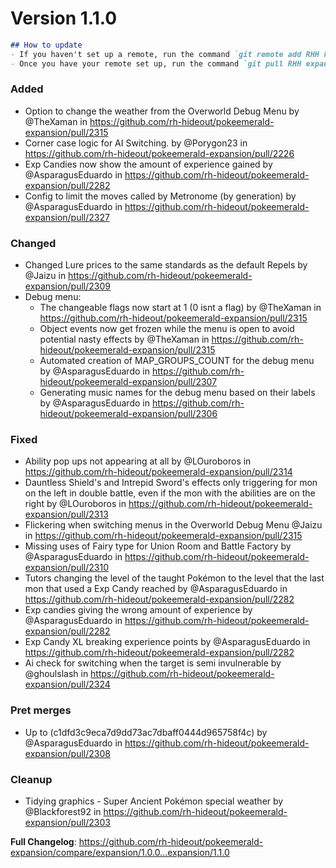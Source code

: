 # Version 1.1.0

```md
## How to update
- If you haven't set up a remote, run the command `git remote add RHH https://github.com/rh-hideout/pokeemerald-expansion`.
- Once you have your remote set up, run the command `git pull RHH expansion/1.1.0`.
```

### Added
* Option to change the weather from the Overworld Debug Menu by @TheXaman in https://github.com/rh-hideout/pokeemerald-expansion/pull/2315
* Corner case logic for AI Switching. by @Porygon23 in https://github.com/rh-hideout/pokeemerald-expansion/pull/2226
* Exp Candies now show the amount of experience gained by @AsparagusEduardo in https://github.com/rh-hideout/pokeemerald-expansion/pull/2282
* Config to limit the moves called by Metronome (by generation) by @AsparagusEduardo in https://github.com/rh-hideout/pokeemerald-expansion/pull/2327

### Changed
* Changed Lure prices to the same standards as the default Repels by @Jaizu in https://github.com/rh-hideout/pokeemerald-expansion/pull/2309
* Debug menu:
  * The changeable flags now start at 1 (0 isnt a flag) by @TheXaman in https://github.com/rh-hideout/pokeemerald-expansion/pull/2315
  * Object events now get frozen while the menu is open to avoid potential nasty effects by @TheXaman in https://github.com/rh-hideout/pokeemerald-expansion/pull/2315
  * Automated creation of MAP_GROUPS_COUNT for the debug menu by @AsparagusEduardo in https://github.com/rh-hideout/pokeemerald-expansion/pull/2307
  * Generating music names for the debug menu based on their labels by @AsparagusEduardo in https://github.com/rh-hideout/pokeemerald-expansion/pull/2306

### Fixed
* Ability pop ups not appearing at all by @LOuroboros in https://github.com/rh-hideout/pokeemerald-expansion/pull/2314
* Dauntless Shield's and Intrepid Sword's effects only triggering for mon on the left in double battle, even if the mon with the abilities are on the right by @LOuroboros in https://github.com/rh-hideout/pokeemerald-expansion/pull/2313
* Flickering when switching menus in the Overworld Debug Menu @Jaizu in https://github.com/rh-hideout/pokeemerald-expansion/pull/2315
* Missing uses of Fairy type for Union Room and Battle Factory by @AsparagusEduardo in https://github.com/rh-hideout/pokeemerald-expansion/pull/2310
* Tutors changing the level of the taught Pokémon to the level that the last mon that used a Exp Candy reached by @AsparagusEduardo in https://github.com/rh-hideout/pokeemerald-expansion/pull/2282
* Exp candies giving the wrong amount of experience by @AsparagusEduardo in https://github.com/rh-hideout/pokeemerald-expansion/pull/2282
* Exp Candy XL breaking experience points by @AsparagusEduardo in https://github.com/rh-hideout/pokeemerald-expansion/pull/2282
* Ai check for switching when the target is semi invulnerable by @ghoulslash in https://github.com/rh-hideout/pokeemerald-expansion/pull/2324

### Pret merges
* Up to (c1dfd3c9eca7d9dd73ac7dbaff0444d965758f4c) by @AsparagusEduardo in https://github.com/rh-hideout/pokeemerald-expansion/pull/2308

### Cleanup
* Tidying graphics - Super Ancient Pokémon special weather by @Blackforest92 in https://github.com/rh-hideout/pokeemerald-expansion/pull/2303

**Full Changelog**: https://github.com/rh-hideout/pokeemerald-expansion/compare/expansion/1.0.0...expansion/1.1.0